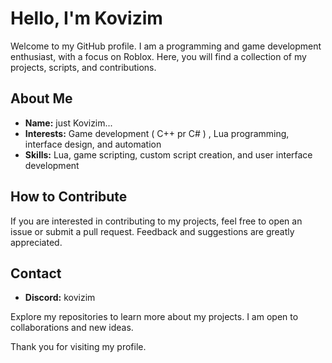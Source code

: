 # Hello, I'm Kovizim

Welcome to my GitHub profile. I am a programming and game development enthusiast, with a focus on Roblox. Here, you will find a collection of my projects, scripts, and contributions.

## About Me

- **Name:** just Kovizim...
- **Interests:** Game development ( C++ pr C# ) , Lua programming, interface design, and automation  
- **Skills:** Lua, game scripting, custom script creation, and user interface development  

## How to Contribute

If you are interested in contributing to my projects, feel free to open an issue or submit a pull request. Feedback and suggestions are greatly appreciated.

## Contact

- **Discord:** kovizim  

Explore my repositories to learn more about my projects. I am open to collaborations and new ideas.

Thank you for visiting my profile.

